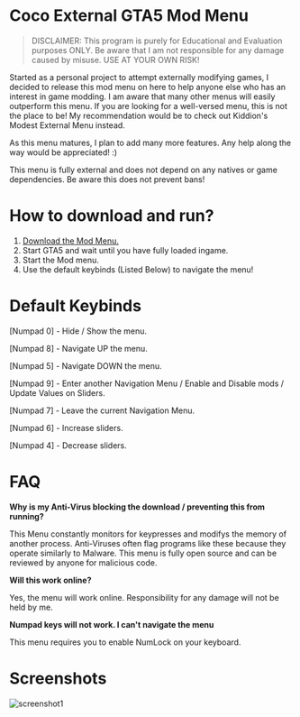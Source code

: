 # Coco External GTA5 Mod Menu
> DISCLAIMER: This program is purely for Educational and Evaluation purposes ONLY. Be aware that I am not responsible for any damage caused by misuse. USE AT YOUR OWN RISK! 

Started as a personal project to attempt externally modifying games, I decided to release this mod menu on here to help anyone else who has an interest in game modding.
I am aware that many other menus will easily outperform this menu. If you are looking for a well-versed menu, this is not the place to be! My recommendation would be to check out Kiddion's Modest External Menu instead.

As this menu matures, I plan to add many more features. Any help along the way would be appreciated! :)

This menu is fully external and does not depend on any natives or game dependencies. Be aware this does not prevent bans!

# How to download and run?
1. [Download the Mod Menu.](https://github.com/coltonk9043/Coco-External-GTA-Menu/releases)
2. Start GTA5 and wait until you have fully loaded ingame.
3. Start the Mod menu.
4. Use the default keybinds (Listed Below) to navigate the menu!

# Default Keybinds
[Numpad 0] - Hide / Show the menu.

[Numpad 8] - Navigate UP the menu.

[Numpad 5] - Navigate DOWN the menu.

[Numpad 9] - Enter another Navigation Menu / Enable and Disable mods / Update Values on Sliders.

[Numpad 7] - Leave the current Navigation Menu.

[Numpad 6] - Increase sliders.

[Numpad 4] - Decrease sliders.


# FAQ
**Why is my Anti-Virus blocking the download / preventing this from running?**

This Menu constantly monitors for keypresses and modifys the memory of another process. Anti-Viruses often flag programs like these because they operate similarly to Malware. This menu is fully open source and can be reviewed by anyone for malicious code.

**Will this work online?**

Yes, the menu will work online. Responsibility for any damage will not be held by me.

**Numpad keys will not work. I can't navigate the menu**

This menu requires you to enable NumLock on your keyboard.

# Screenshots
![screenshot1](https://user-images.githubusercontent.com/56643581/133678104-ddcd3502-231c-4e6c-84b8-65166d7ea3b6.png)
